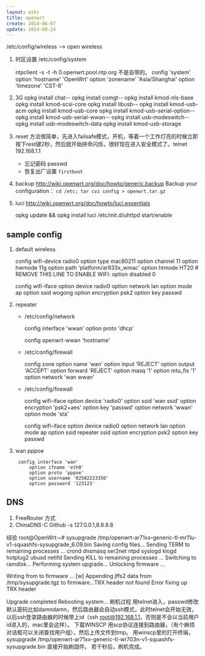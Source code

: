 ```yaml
---
layout: wiki
title: openwrt
create: 2014-06-07
update: 2014-09-24
---
```


/etc/config/wireless --> open wireless

1. 时区设置 /etc/config/system

    ntpclient -s -t -h 0.openwrt.pool.ntp.org  不是自带的。
    config 'system'
            option 'hostname' 'OpenWrt'
            option 'zonename' 'Asia/Shanghai'
            option 'timezone' 'CST-8'

2. 3G
    opkg install chat--
    opkg install comgt--
    opkg install kmod-nls-base
    opkg install kmod-scsi-core
    opkg install libusb--
    opkg install kmod-usb-acm
    opkg install kmod-usb-core
    opkg install kmod-usb-serial-option--
    opkg install kmod-usb-serial-wwan--
    opkg install usb-modeswitch--
    opkg install usb-modeswitch-data
    opkg install kmod-usb-storage

3. reset
方法很简单，先进入failsafe模式，开机，等着一个工作灯亮的时候立即按下rest键2秒，然后就开始拼命闪烁，很好现在进入安全模式了。telnet 192.168.1.1
    - 忘记密码 passwd
    - 恢复出厂设置 `firstboot`

4. backup
http://wiki.openwrt.org/doc/howto/generic.backup
Backup your configuration： `cd /etc; tar cvz config > openwrt.tar.gz`

5. luci
http://wiki.openwrt.org/doc/howto/luci.essentials

    opkg update && opkg install luci
    /etc/init.d/uhttpd start/enable

## sample config
1. default wireless

    config wifi-device  radio0
            option type     mac80211
            option channel  11
            option hwmode   11g
            option path     'platform/ar933x_wmac'
            option htmode   HT20
            # REMOVE THIS LINE TO ENABLE WIFI:
            option disabled 0

    config wifi-iface
            option device   radio0
            option network  lan
            option mode     ap
            option ssid     wogong
            option encryption psk2
            option key        passwd

2. repeater
    - /etc/config/network

        config interface 'wwan'
            option proto 'dhcp'

        config openwrt-wwan 'hostname'
    
    - /etc/config/firewall

        config zone
        option name 'wan'
        option input 'REJECT'
        option output 'ACCEPT'
        option forward 'REJECT'
        option masq '1'
        option mtu_fix '1'
        option network 'wan wwan'

    - /etc/config/firewall

        config wifi-iface
                option device 'radio0'
                option ssid 'wan ssid'
                option encryption 'psk2+aes'
                option key 'passwd'
                option network 'wwan'
                option mode 'sta'

        config wifi-iface
                option device   radio0
                option network  lan
                option mode     ap
                option ssid     repeater ssid
                option encryption psk2
                option key        passwd

3. wan pppoe

		config interface 'wan'
	        option ifname 'eth0'
	        option proto 'pppoe'
	        option username '02502223350'
	        option password '123123'



## DNS
1. FreeRouter 方式
2. ChinaDNS-C Github
-s 127.0.0.1,8.8.8.8




经验
root@OpenWrt:~# sysupgrade /tmp/openwrt-ar71xx-generic-tl-mr11u-v1-squashfs-sysupgrade_6.09.bin
Saving config files...
Sending TERM to remaining processes ... crond dnsmasq ser2net ntpd syslogd klogd hotplug2 ubusd netifd 
Sending KILL to remaining processes ... 
Switching to ramdisk...
Performing system upgrade...
Unlocking firmware ...
 
Writing from <stdin> to firmware ...  [w]
Appending jffs2 data from /tmp/sysupgrade.tgz to firmware...TRX header not found
Error fixing up TRX header
 
Upgrade completed
Rebooting system...
刷机过程
用telnet进入，passwd修改默认密码比如damndamn，然后路由器会自动ssh模式，此时telnet会开始无效，以后ssh登录路由器的时候带上id（ssh root@192.168.1.1，否则是不会以当前用户id进入的，mac里会这样）。
下载WINSCP
用scp协议连接到路由器，（有个麻烦对话框可以关闭查找用户组），然后上传文件到tmp。
用winscp里的打开终端，sysupgrade /tmp/openwrt-ar71xx-generic-tl-wr703n-v1-squashfs-sysupgrade.bin
直接开始刷固件。
若干秒后，刷机完成。